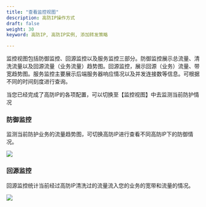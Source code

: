 ```yaml
---
title: "查看监控视图"
description: 高防IP操作方式
draft: false
weight: 30
keyword: 高防IP, 高防IP实例, 添加转发策略

---
```


监控视图包括防御监控、回源监控以及服务监控三部分。防御监控展示总流量、清洗流量以及回源流量（业务流量）趋势图。回源监控，展示回源（业务）流量、带宽趋势图。服务监控主要展示后端服务器响应情况以及并发连接数等信息。可根据不同的时间刻度进行查询。

当您已经完成了高防IP的各项配置，可以切换至【监控视图】中去监测当前防护情况

### 防御监控

监测当前防护业务的流量趋势图，可切换高防IP进行查看不同高防IP下的防御情况。

![](../../_images/08.png)

### 回源监控

回源监控统计当前经过高防IP清洗过的流量流入您的业务的宽带和流量的情况。

![](../../_images/09.png)